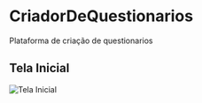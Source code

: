 # CriadorDeQuestionarios
Plataforma de criação de questionarios

## Tela Inicial
![Tela Inicial](https://user-images.githubusercontent.com/36571620/53814614-aa591d80-3f3e-11e9-8b32-b090f81b0485.png)
